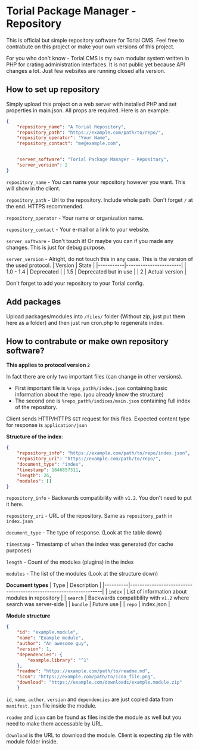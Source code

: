 # Torial Package Manager - Repository
This is official but simple repository software for Torial CMS.
Feel free to contrabute on this project or make your own versions of this project.

For you who don't know - Torial CMS is my own modular system written in PHP for crating administration interfaces.
It is not public yet because API changes a lot. Just few websites are running closed alfa version. 

## How to set up repository
Simply upload this project on a web server with installed PHP and set properties in main.json. All props are required. Here is an example:

```JSON
{
	"repository_name": "A Torial Repository",
	"repository_path": "https://example.com/path/to/repo/",
	"repository_operator": "Your Name",
	"repository_contact": "me@example.com",


	"server_software": "Torial Package Manager - Repository",
	"server_version": 2
}
```

`repository_name` - You can name your repository however you want. This will show in the client.

`repository_path` - Url to the repository. Include whole path. Don't forget `/` at the end. HTTPS recommended.

`repository_operator` - Your name or organization name.

`repository_contact` - Your e-mail or a link to your website.

`server_software` - Don't touch it! Or maybe you can if you made any changes. This is just for debug purpose.

`server_version` - Alright, do not touch this in any case. This is the version of the used protocol. 
| Version   | State                 |
|-----------|-----------------------|
| 1.0 - 1.4 | Deprecated            |
| 1.5       | Deprecated but in use |
| 2         | Actual version        |

Don't forget to add your repository to your Torial config.

## Add packages

Upload packages/modules into `/files/` folder (Without zip, just put them here as a folder) and then just run cron.php to regenerate index.

## How to contrabute or make own repository software?
**This applies to protocol version `2`**

In fact there are only two important files (can change in other versions).
- First important file is `%repo_path%/index.json` containing basic information about the repo. (you already know the structure)
- The second one is `%repo_path%/indices/main.json` containing full index of the repository.

Client sends HTTP/HTTPS `GET` request for this files. Expected content type for response is `application/json`

**Structure of the index**:
```JSON
{
	"repository_info": "https://example.com/path/to/repo/index.json",
	"repository_uri": "https://example.com/path/to/repo/",
	"document_type": "index",
	"timestamp": 1646857311,
	"length": 26,
	"modules": []
}
```
`repository_info` - Backwards compatibility with `v1.2`. You don't need to put it here.

`repository_uri` - URL of the repository. Same as `repository_path` in `index.json`

`document_type` - The type of response. (Look at the table down)

`timestamp` - Timestamp of when the index was generated (for cache purposes)

`length` - Count of the modules (plugins) in the index

`modules` - The list of the modules (Look at the structure down)

**Document types**
| Type     | Description                                                      |
|----------|------------------------------------------------------------------|
| `index`  | List of information about modules in repository                  |
| `search` | Backwards compatibility with `v1.2` where search was server-side |
| `bundle` | Future use                                                       |
| `repo`   | index.json                                                       |

**Module structure**
```JSON
{
	"id": "example.module",
	"name": "Example module",
	"author": "An awesome guy",
	"version": 1,
	"dependencies": {
		"example.library": "^1"
	},
	"readme": "https://example.com/path/to/readme.md",
	"icon": "https://example.com/path/to/icon_file.png",
	"download": "https://example.com/downloads/example.module.zip"
	}
```
`id`, `name`, `author`, `version` and `dependencies` are just copied data from `manifest.json` file inside the module.

`readme` and `icon` can be found as files inside the module as well but you need to make them accessable by URL.

`download` is the URL to download the module. Client is expecting zip file with module folder inside.
